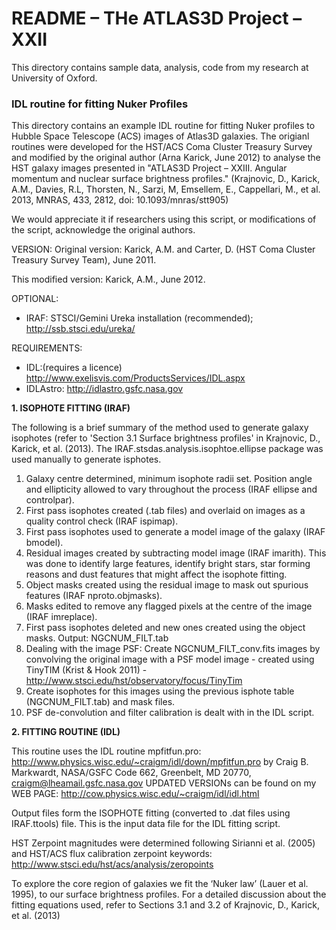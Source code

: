 # README – THe ATLAS3D Project –XXII

This directory contains sample data, analysis, code from my research at University of Oxford.  


### IDL routine for fitting Nuker Profiles

This directory contains an example IDL routine for fitting Nuker
profiles to Hubble Space Telescope (ACS) images of Atlas3D
galaxies. The origianl routines were developed for the HST/ACS Coma
Cluster Treasury Survey and modified by the original author (Arna
Karick, June 2012) to analyse the HST galaxy images presented in
"ATLAS3D Project – XXIII. Angular momentum and nuclear surface
brightness profiles." (Krajnovic, D., Karick, A.M., Davies, R.L,
Thorsten, N., Sarzi, M, Emsellem, E., Cappellari, M., et al. 2013,
MNRAS, 433, 2812, doi: 10.1093/mnras/stt905)

We would appreciate it if researchers using this script, or
modifications of the script, acknowledge the original authors.

VERSION:
Original version: Karick, A.M. and Carter, D. (HST Coma Cluster
Treasury Survey Team), June 2011.  

This modified version: Karick, A.M., June 2012.

OPTIONAL: 
- IRAF: STSCI/Gemini Ureka installation (recommended); http://ssb.stsci.edu/ureka/

REQUIREMENTS:
- IDL:(requires a licence) http://www.exelisvis.com/ProductsServices/IDL.aspx  
- IDLAstro: http://idlastro.gsfc.nasa.gov


**1. ISOPHOTE FITTING (IRAF)**

The following is a brief summary of the method used to generate galaxy
isophotes (refer to 'Section 3.1 Surface brightness profiles' in
Krajnovic, D., Karick, et al. (2013). The
IRAF.stsdas.analysis.isophtoe.ellipse package was used manually to
generate isphotes.

1. Galaxy centre determined, minimum isophote radii set. Position
   angle and ellipticity allowed to vary throughout the process (IRAF
   ellipse and controlpar).
2. First pass isophotes created (.tab files) and overlaid on images as
   a quality control check (IRAF ispimap).
3. First pass isophotes used to generate a model image of the galaxy
   (IRAF bmodel).
4. Residual images created by subtracting model image (IRAF
   imarith). This was done to identify large features, identify bright
   stars, star forming reasons and dust features that might affect the
   isophote fitting.
5. Object masks created using the residual image to mask out spurious features (IRAF nproto.objmasks).
6. Masks edited to remove any flagged pixels at the centre of the image (IRAF imreplace).
7. First pass isophotes deleted and new ones created using the object masks. Output: NGCNUM_FILT.tab
8. Dealing with the image PSF: Create NGCNUM_FILT_conv.fits images by
   convolving the original image with a PSF model image - created
   using TinyTIM (Krist & Hook 2011) -
   http://www.stsci.edu/hst/observatory/focus/TinyTim
9. Create isophotes for this images using the previous isphote table (NGCNUM_FILT.tab) and mask files. 
10. PSF de-convolution and filter calibration is dealt with in the IDL script.

**2. FITTING ROUTINE (IDL)**

This routine uses the IDL routine mpfitfun.pro:
http://www.physics.wisc.edu/~craigm/idl/down/mpfitfun.pro by Craig
B. Markwardt, NASA/GSFC Code 662, Greenbelt, MD 20770,
craigm@lheamail.gsfc.nasa.gov UPDATED VERSIONs can be found on my WEB
PAGE: http://cow.physics.wisc.edu/~craigm/idl/idl.html

Output files form the ISOPHOTE fitting (converted to .dat files using
IRAF.ttools) file. This is the input data file for the IDL fitting
script.

HST Zerpoint magnitudes were determined following Sirianni et
al. (2005) and HST/ACS flux calibration zerpoint keywords:
http://www.stsci.edu/hst/acs/analysis/zeropoints

To explore the core region of galaxies we fit the ‘Nuker law’ (Lauer
et al. 1995), to our surface brightness profiles. For a detailed
discussion about the fitting equations used, refer to Sections 3.1 and
3.2 of Krajnovic, D., Karick, et al. (2013)

